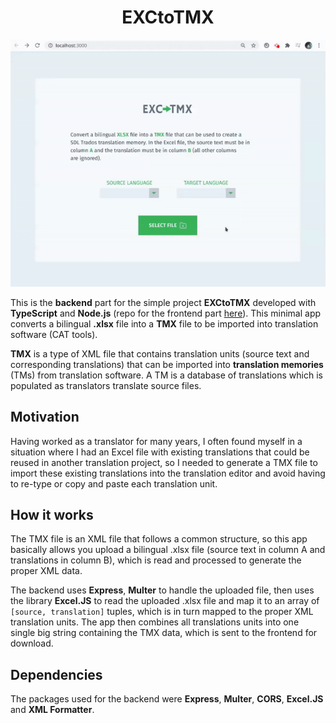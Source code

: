 <h1 align="center">EXCtoTMX</h1>

<p align="center"><img src="./readme/demo.gif" width="550"></p>

This is the **backend** part for the simple project **EXCtoTMX** developed with **TypeScript** and **Node.js** (repo for the frontend part <a href="https://github.com/edmundobiglia/exctotmx-frontend">here</a>). This minimal app converts a bilingual **.xlsx** file into a **TMX** file to be imported into translation software (CAT tools).

**TMX** is a type of XML file that contains translation units (source text and corresponding translations) that can be imported into **translation memories** (TMs) from translation software. A TM is a database of translations which is populated as translators translate source files.

## Motivation

Having worked as a translator for many years, I often found myself in a situation where I had an Excel file with existing translations that could be reused in another translation project, so I needed to generate a TMX file to import these existing translations into the translation editor and avoid having to re-type or copy and paste each translation unit.

## How it works

The TMX file is an XML file that follows a common structure, so this app basically allows you upload a bilingual .xlsx file (source text in column A and translations in column B), which is read and processed to generate the proper XML data.

The backend uses **Express**, **Multer** to handle the uploaded file, then uses the library **Excel.JS** to read the uploaded .xlsx file and map it to an array of `[source, translation]` tuples, which is in turn mapped to the proper XML translation units. The app then combines all translations units into one single big string containing the TMX data, which is sent to the frontend for download.

## Dependencies

The packages used for the backend were **Express**, **Multer**, **CORS**, **Excel.JS** and **XML Formatter**.
